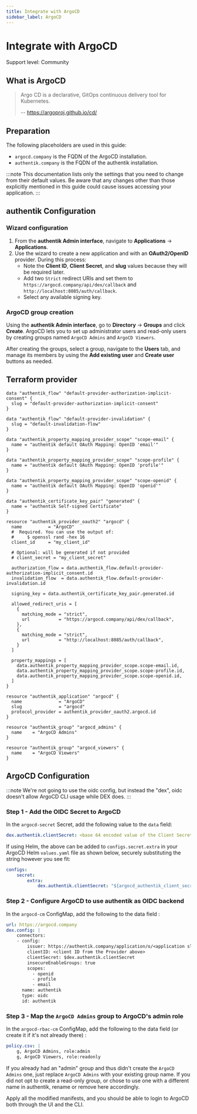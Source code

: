 ```yaml
---
title: Integrate with ArgoCD
sidebar_label: ArgoCD
---
```


# Integrate with ArgoCD

<span class="badge badge--secondary">Support level: Community</span>

## What is ArgoCD

> Argo CD is a declarative, GitOps continuous delivery tool for Kubernetes.
>
> -- https://argoproj.github.io/cd/

## Preparation

The following placeholders are used in this guide:

- `argocd.company` is the FQDN of the ArgoCD installation.
- `authentik.company` is the FQDN of the authentik installation.

:::note
This documentation lists only the settings that you need to change from their default values. Be aware that any changes other than those explicitly mentioned in this guide could cause issues accessing your application.
:::

## authentik Configuration

### Wizard configuration

1. From the **authentik Admin interface**, navigate to **Applications** -> **Applications**.
2. Use the wizard to create a new application and with an **OAuth2/OpenID** provider. During this process:
    - Note the **Client ID**, **Client Secret**, and **slug** values because they will be required later.
    - Add two `Strict` redirect URIs and set them to `https://argocd.company/api/dex/callback` and `http://localhost:8085/auth/callback`.
    - Select any available signing key.

### ArgoCD group creation

Using the **authentik Admin interface**, go to **Directory** -> **Groups** and click **Create**. ArgoCD lets you to set up administrator users and read-only users by creating groups named `ArgoCD Admins` and `ArgoCD Viewers`.

After creating the groups, select a group, navigate to the **Users** tab, and manage its members by using the **Add existing user** and **Create user** buttons as needed.

## Terraform provider

```hcl
data "authentik_flow" "default-provider-authorization-implicit-consent" {
  slug = "default-provider-authorization-implicit-consent"
}

data "authentik_flow" "default-provider-invalidation" {
  slug = "default-invalidation-flow"
}

data "authentik_property_mapping_provider_scope" "scope-email" {
  name = "authentik default OAuth Mapping: OpenID 'email'"
}

data "authentik_property_mapping_provider_scope" "scope-profile" {
  name = "authentik default OAuth Mapping: OpenID 'profile'"
}

data "authentik_property_mapping_provider_scope" "scope-openid" {
  name = "authentik default OAuth Mapping: OpenID 'openid'"
}

data "authentik_certificate_key_pair" "generated" {
  name = "authentik Self-signed Certificate"
}

resource "authentik_provider_oauth2" "argocd" {
  name          = "ArgoCD"
  #  Required. You can use the output of:
  #     $ openssl rand -hex 16
  client_id     = "my_client_id"

  # Optional: will be generated if not provided
  # client_secret = "my_client_secret"

  authorization_flow = data.authentik_flow.default-provider-authorization-implicit_consent.id
  invalidation_flow  = data.authentik_flow.default-provider-invalidation.id

  signing_key = data.authentik_certificate_key_pair.generated.id

  allowed_redirect_uris = [
    {
      matching_mode = "strict",
      url           = "https://argocd.company/api/dex/callback",
    },
    {
      matching_mode = "strict",
      url           = "http://localhost:8085/auth/callback",
    }
  ]

  property_mappings = [
    data.authentik_property_mapping_provider_scope.scope-email.id,
    data.authentik_property_mapping_provider_scope.scope-profile.id,
    data.authentik_property_mapping_provider_scope.scope-openid.id,
  ]
}

resource "authentik_application" "argocd" {
  name              = "ArgoCD"
  slug              = "argocd"
  protocol_provider = authentik_provider_oauth2.argocd.id
}

resource "authentik_group" "argocd_admins" {
  name    = "ArgoCD Admins"
}

resource "authentik_group" "argocd_viewers" {
  name    = "ArgoCD Viewers"
}
```

## ArgoCD Configuration

:::note
We're not going to use the oidc config, but instead the "dex", oidc doesn't allow ArgoCD CLI usage while DEX does.
:::

### Step 1 - Add the OIDC Secret to ArgoCD

In the `argocd-secret` Secret, add the following value to the `data` field:

```yaml
dex.authentik.clientSecret: <base 64 encoded value of the Client Secret from the Provider above>
```

If using Helm, the above can be added to `configs.secret.extra` in your ArgoCD Helm `values.yaml` file as shown below, securely substituting the string however you see fit:

```yaml
configs:
    secret:
        extra:
            dex.authentik.clientSecret: "${argocd_authentik_client_secret}"
```

### Step 2 - Configure ArgoCD to use authentik as OIDC backend

In the `argocd-cm` ConfigMap, add the following to the data field :

```yaml
url: https://argocd.company
dex.config: |
    connectors:
    - config:
        issuer: https://authentik.company/application/o/<application slug defined in step 2>/
        clientID: <client ID from the Provider above>
        clientSecret: $dex.authentik.clientSecret
        insecureEnableGroups: true
        scopes:
          - openid
          - profile
          - email
      name: authentik
      type: oidc
      id: authentik
```

### Step 3 - Map the `ArgoCD Admins` group to ArgoCD's admin role

In the `argocd-rbac-cm` ConfigMap, add the following to the data field (or create it if it's not already there) :

```yaml
policy.csv: |
    g, ArgoCD Admins, role:admin
    g, ArgoCD Viewers, role:readonly
```

If you already had an "admin" group and thus didn't create the `ArgoCD Admins` one, just replace `ArgoCD Admins` with your existing group name.
If you did not opt to create a read-only group, or chose to use one with a different name in authentik, rename or remove here accordingly.

Apply all the modified manifests, and you should be able to login to ArgoCD both through the UI and the CLI.
